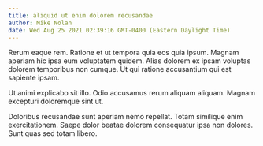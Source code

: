 ```yaml
---
title: aliquid ut enim dolorem recusandae
author: Mike Nolan
date: Wed Aug 25 2021 02:39:16 GMT-0400 (Eastern Daylight Time)
---
```

Rerum eaque rem. Ratione et ut tempora quia eos quia ipsum. Magnam aperiam hic ipsa eum voluptatem quidem. Alias dolorem ex ipsam voluptas dolorem temporibus non cumque. Ut qui ratione accusantium qui est sapiente ipsam.

 Ut animi explicabo sit illo. Odio accusamus rerum aliquam aliquam. Magnam excepturi doloremque sint ut.

 Doloribus recusandae sunt aperiam nemo repellat. Totam similique enim exercitationem. Saepe dolor beatae dolorem consequatur ipsa non dolores. Sunt quas sed totam libero.